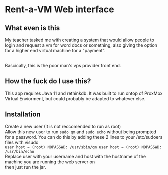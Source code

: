 # Rent-a-VM Web interface
## What even is this
My teacher tasked me with creating a system that would allow people to login and request a vm for word docs or something, also giving the option for a higher end virtual machine for a "payment".<br><br>

Bascically, this is the poor man's vps provider front end.

## How the fuck do I use this?
This app requires Java 11 and rethinkdb. It was built to run ontop of ProxMox Virtual Enviorment, but could probably be adapted to whatever else.

## Installation
Create a new user (It is not reccomended to run as root)<br>
Allow this new user to run ``sudo qm`` and ``sudo echo`` without being prompted for a password. You can do this by adding these 2 lines to your /etc/sudoers files with visudo<br>
```user host = (root) NOPASSWD: /usr/sbin/qm user host = (root) NOPASSWD: /usr/bin/echo```<br>
Replace user with your username and host with the hostname of the machine you are running the web server on<br>
then just run the jar.